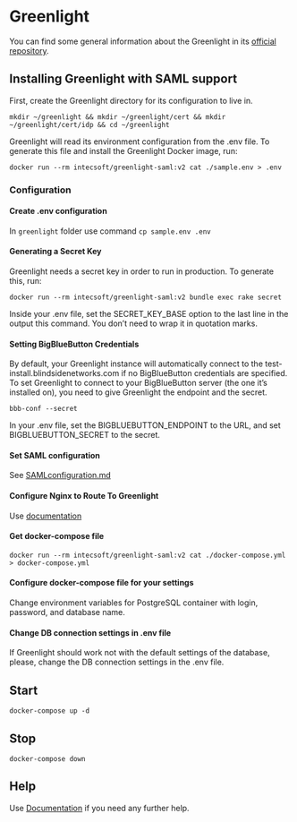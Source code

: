 # Greenlight

You can find some general information about the Greenlight in its [official repository](https://github.com/bigbluebutton/greenlight).

## Installing Greenlight with SAML support
First, create the Greenlight directory for its configuration to live in.

`mkdir ~/greenlight && mkdir ~/greenlight/cert && mkdir ~/greenlight/cert/idp && cd ~/greenlight`

Greenlight will read its environment configuration from the .env file. To generate this file and install the Greenlight Docker image, run:

`docker run --rm intecsoft/greenlight-saml:v2 cat ./sample.env > .env`
  
### Configuration

#### Create .env configuration
In `greenlight` folder use command `cp sample.env .env`

#### Generating a Secret Key
Greenlight needs a secret key in order to run in production. To generate this, run:

`docker run --rm intecsoft/greenlight-saml:v2 bundle exec rake secret`

Inside your .env file, set the SECRET_KEY_BASE option to the last line in the output this command. You don’t need to wrap it in quotation marks.

#### Setting BigBlueButton Credentials
By default, your Greenlight instance will automatically connect to the test-install.blindsidenetworks.com if no BigBlueButton credentials are specified. To set Greenlight to connect to your BigBlueButton server (the one it’s installed on), you need to give Greenlight the endpoint and the secret. 

`bbb-conf --secret`

In your .env file, set the BIGBLUEBUTTON_ENDPOINT to the URL, and set BIGBLUEBUTTON_SECRET to the secret.

#### Set SAML configuration
See [SAMLconfiguration.md](https://github.com/intecsoft/greenlight/blob/master/SAMLconfiguration.md) 

#### Configure Nginx to Route To Greenlight
Use [documentation](https://docs.bigbluebutton.org/greenlight/gl-customize.html#4-configure-nginx-to-route-to-greenlight) 

#### Get docker-compose file
`docker run --rm intecsoft/greenlight-saml:v2 cat ./docker-compose.yml > docker-compose.yml`

#### Configure docker-compose file for your settings
Change environment variables for PostgreSQL container with login, password, and database name.

#### Change DB connection settings in .env file
If Greenlight should work not with the default settings of the database, please, change the DB connection settings in the .env file.

## Start
`docker-compose up -d`

## Stop
`docker-compose down`

## Help
Use [Documentation](https://docs.bigbluebutton.org/greenlight/gl-customize.html) if you need any further help.
